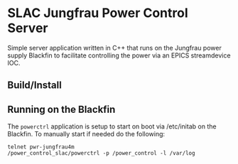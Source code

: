 # SLAC Jungfrau Power Control Server
Simple server application written in C++ that runs on the Jungfrau power supply
Blackfin to facilitate controlling the power via an EPICS streamdevice IOC.

## Build/Install

## 

## Running on the Blackfin
The `powerctrl` application is setup to start on boot via /etc/initab on the
Blackfin. To manually start if needed do the following:

```
telnet pwr-jungfrau4m
/power_control_slac/powerctrl -p /power_control -l /var/log
```
